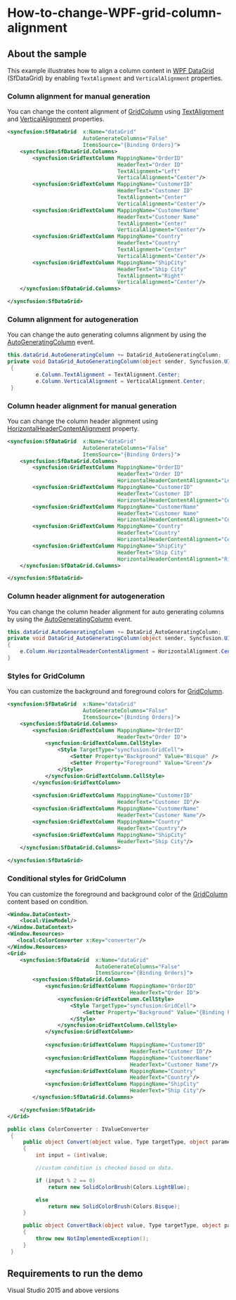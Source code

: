 # How-to-change-WPF-grid-column-alignment
## About the sample

This example illustrates how to align a column content in [WPF DataGrid](https://www.syncfusion.com/wpf-ui-controls/datagrid) (SfDataGrid) by enabling `TextAlignment` and `VerticalAlignment` properties.

### Column alignment for manual generation
You can change the content alignment of [GridColumn](https://help.syncfusion.com/cr/cref_files/wpf/Syncfusion.SfGrid.WPF~Syncfusion.UI.Xaml.Grid.GridColumn.html) using [TextAlignment](https://help.syncfusion.com/cr/cref_files/wpf/Syncfusion.SfGrid.WPF~Syncfusion.UI.Xaml.Grid.GridColumnBase~TextAlignment.html) and [VerticalAlignment](https://help.syncfusion.com/cr/cref_files/wpf/Syncfusion.SfGrid.WPF~Syncfusion.UI.Xaml.Grid.GridColumnBase~VerticalAlignment.html) properties.

```xml
<syncfusion:SfDataGrid  x:Name="dataGrid" 
                        AutoGenerateColumns="False"
                        ItemsSource="{Binding Orders}">
    <syncfusion:SfDataGrid.Columns>
        <syncfusion:GridTextColumn MappingName="OrderID" 
                                   HeaderText="Order ID"
                                   TextAlignment="Left"  
                                   VerticalAlignment="Center"/>
        <syncfusion:GridTextColumn MappingName="CustomerID" 
                                   HeaderText="Customer ID"
                                   TextAlignment="Center"  
                                   VerticalAlignment="Center"/>
        <syncfusion:GridTextColumn MappingName="CustomerName" 
                                   HeaderText="Customer Name"
                                   TextAlignment="Center"  
                                   VerticalAlignment="Center"/>
        <syncfusion:GridTextColumn MappingName="Country" 
                                   HeaderText="Country"
                                   TextAlignment="Center"  
                                   VerticalAlignment="Center"/>
        <syncfusion:GridTextColumn MappingName="ShipCity" 
                                   HeaderText="Ship City"
                                   TextAlignment="Right"  
                                   VerticalAlignment="Center"/>
    </syncfusion:SfDataGrid.Columns>

</syncfusion:SfDataGrid>
```

### Column alignment for autogeneration
You can change the auto generating columns alignment by using the [AutoGeneratingColumn](https://help.syncfusion.com/cr/cref_files/wpf/Syncfusion.SfGrid.WPF~Syncfusion.UI.Xaml.Grid.SfDataGrid~AutoGeneratingColumn_EV.html) event.

```c#
this.dataGrid.AutoGeneratingColumn += DataGrid_AutoGeneratingColumn;
private void DataGrid_AutoGeneratingColumn(object sender, Syncfusion.UI.Xaml.Grid.AutoGeneratingColumnArgs e)
 {
         e.Column.TextAlignment = TextAlignment.Center;
         e.Column.VerticalAlignment = VerticalAlignment.Center;
 }
```

### Column header alignment for manual generation
You can change the column header alignment using [HorizontalHeaderContentAlignment](https://help.syncfusion.com/cr/cref_files/wpf/Syncfusion.SfGrid.WPF~Syncfusion.UI.Xaml.Grid.GridColumnBase~HorizontalHeaderContentAlignment.html) property.

```xml
<syncfusion:SfDataGrid  x:Name="dataGrid" 
                        AutoGenerateColumns="False"
                        ItemsSource="{Binding Orders}">
    <syncfusion:SfDataGrid.Columns>
        <syncfusion:GridTextColumn MappingName="OrderID" 
                                   HeaderText="Order ID"
                                   HorizontalHeaderContentAlignment="Left"/>
        <syncfusion:GridTextColumn MappingName="CustomerID" 
                                   HeaderText="Customer ID"
                                   HorizontalHeaderContentAlignment="Center"/>
        <syncfusion:GridTextColumn MappingName="CustomerName" 
                                   HeaderText="Customer Name"
                                   HorizontalHeaderContentAlignment="Center"/>
        <syncfusion:GridTextColumn MappingName="Country" 
                                   HeaderText="Country"
                                   HorizontalHeaderContentAlignment="Center"/>
        <syncfusion:GridTextColumn MappingName="ShipCity" 
                                   HeaderText="Ship City"
                                   HorizontalHeaderContentAlignment="Right"/>
    </syncfusion:SfDataGrid.Columns>

</syncfusion:SfDataGrid>
```

### Column header alignment for autogeneration
You can change the column header alignment for auto generating columns by using the [AutoGeneratingColumn](https://help.syncfusion.com/cr/cref_files/wpf/Syncfusion.SfGrid.WPF~Syncfusion.UI.Xaml.Grid.SfDataGrid~AutoGeneratingColumn_EV.html) event.

```c#
this.dataGrid.AutoGeneratingColumn += DataGrid_AutoGeneratingColumn;
private void DataGrid_AutoGeneratingColumn(object sender, Syncfusion.UI.Xaml.Grid.AutoGeneratingColumnArgs e)
{
    e.Column.HorizontalHeaderContentAlignment = HorizontalAlignment.Center;
}
```

### Styles for GridColumn
You can customize the background and foreground colors for [GridColumn](https://help.syncfusion.com/cr/cref_files/wpf/Syncfusion.SfGrid.WPF~Syncfusion.UI.Xaml.Grid.GridColumn.html).

```xml
<syncfusion:SfDataGrid  x:Name="dataGrid" 
                        AutoGenerateColumns="False"
                        ItemsSource="{Binding Orders}">
    <syncfusion:SfDataGrid.Columns>
        <syncfusion:GridTextColumn MappingName="OrderID" 
                                   HeaderText="Order ID">
            <syncfusion:GridTextColumn.CellStyle>
                <Style TargetType="syncfusion:GridCell">
                    <Setter Property="Background" Value="Bisque" />
                    <Setter Property="Foreground" Value="Green"/>
                </Style>
            </syncfusion:GridTextColumn.CellStyle>
        </syncfusion:GridTextColumn>
                                  
        <syncfusion:GridTextColumn MappingName="CustomerID" 
                                   HeaderText="Customer ID"/>
        <syncfusion:GridTextColumn MappingName="CustomerName" 
                                   HeaderText="Customer Name"/>
        <syncfusion:GridTextColumn MappingName="Country" 
                                   HeaderText="Country"/>
        <syncfusion:GridTextColumn MappingName="ShipCity" 
                                   HeaderText="Ship City"/>
    </syncfusion:SfDataGrid.Columns>

</syncfusion:SfDataGrid>
```

### Conditional styles for GridColumn
You can customize the foreground and background color of the [GridColumn](https://help.syncfusion.com/cr/cref_files/wpf/Syncfusion.SfGrid.WPF~Syncfusion.UI.Xaml.Grid.GridColumn.html) content based on condition.

```xml
<Window.DataContext>
    <local:ViewModel/>
</Window.DataContext>
<Window.Resources>
   <local:ColorConverter x:Key="converter"/>
</Window.Resources>
<Grid>
    <syncfusion:SfDataGrid  x:Name="dataGrid" 
                            AutoGenerateColumns="False"
                            ItemsSource="{Binding Orders}">
        <syncfusion:SfDataGrid.Columns>
            <syncfusion:GridTextColumn MappingName="OrderID" 
                                       HeaderText="Order ID">
                <syncfusion:GridTextColumn.CellStyle>
                    <Style TargetType="syncfusion:GridCell">
                        <Setter Property="Background" Value="{Binding Path=OrderID,Converter={StaticResource converter}}"/>
                    </Style>
                </syncfusion:GridTextColumn.CellStyle>
            </syncfusion:GridTextColumn>
                                      
            <syncfusion:GridTextColumn MappingName="CustomerID" 
                                       HeaderText="Customer ID"/>
            <syncfusion:GridTextColumn MappingName="CustomerName" 
                                       HeaderText="Customer Name"/>
            <syncfusion:GridTextColumn MappingName="Country" 
                                       HeaderText="Country"/>
            <syncfusion:GridTextColumn MappingName="ShipCity" 
                                       HeaderText="Ship City"/>
        </syncfusion:SfDataGrid.Columns>

    </syncfusion:SfDataGrid>
</Grid>
```

```c#
public class ColorConverter : IValueConverter
 {
     public object Convert(object value, Type targetType, object parameter, CultureInfo culture)
     {
         int input = (int)value;

         //custom condition is checked based on data.

         if (input % 2 == 0)
             return new SolidColorBrush(Colors.LightBlue);

         else 
             return new SolidColorBrush(Colors.Bisque);
     }

     public object ConvertBack(object value, Type targetType, object parameter, CultureInfo culture)
     {
         throw new NotImplementedException();
     }
 }
```

## Requirements to run the demo
Visual Studio 2015 and above versions
